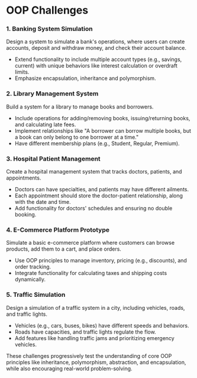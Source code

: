 # OOP Challenges

### **1. Banking System Simulation**
Design a system to simulate a bank's operations, where users can create accounts, deposit and withdraw money, and check their account balance.  
- Extend functionality to include multiple account types (e.g., savings, current) with unique behaviors like interest calculation or overdraft limits.
- Emphasize encapsulation, inheritance and polymorphism.

### **2. Library Management System**
Build a system for a library to manage books and borrowers.  
- Include operations for adding/removing books, issuing/returning books, and calculating late fees.
- Implement relationships like "A borrower can borrow multiple books, but a book can only belong to one borrower at a time."
- Have different membership plans (e.g., Student, Regular, Premium).

### **3. Hospital Patient Management**
Create a hospital management system that tracks doctors, patients, and appointments.  
- Doctors can have specialties, and patients may have different ailments.
- Each appointment should store the doctor-patient relationship, along with the date and time.
- Add functionality for doctors' schedules and ensuring no double booking.

### **4. E-Commerce Platform Prototype**
Simulate a basic e-commerce platform where customers can browse products, add them to a cart, and place orders.  
- Use OOP principles to manage inventory, pricing (e.g., discounts), and order tracking.
- Integrate functionality for calculating taxes and shipping costs dynamically.

### **5. Traffic Simulation**
Design a simulation of a traffic system in a city, including vehicles, roads, and traffic lights.  
- Vehicles (e.g., cars, buses, bikes) have different speeds and behaviors.
- Roads have capacities, and traffic lights regulate the flow.
- Add features like handling traffic jams and prioritizing emergency vehicles.

These challenges progressively test the understanding of core OOP principles like inheritance, polymorphism, abstraction, and encapsulation, while also encouraging real-world problem-solving.
